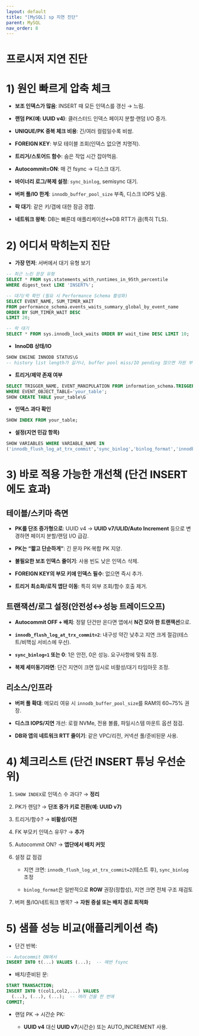 ```yaml
---
layout: default
title: "[MySQL] sp 지연 진단"
parent: MySQL
nav_order: 8
---
```



# 프로시저 지연 진단

# 1) 원인 빠르게 압축 체크

- **보조 인덱스가 많음**: INSERT 때 모든 인덱스를 갱신 → 느림.
    
- **랜덤 PK(예: UUID v4)**: 클러스터드 인덱스 페이지 분할·랜덤 I/O 증가.
    
- **UNIQUE/PK 중복 체크 비용**: 긴/여러 컬럼일수록 비쌈.
    
- **FOREIGN KEY**: 부모 테이블 조회(인덱스 없으면 치명적).
    
- **트리거/스토어드 함수**: 숨은 작업 시간 잡아먹음.
    
- **Autocommit=ON**: 매 건 fsync → 디스크 대기.
    
- **바이너리 로그/복제 설정**: `sync_binlog`, semisync 대기.
    
- **버퍼 풀/IO 한계**: `innodb_buffer_pool_size` 부족, 디스크 IOPS 낮음.
    
- **락 대기**: 같은 키/갭에 대한 잠금 경합.
    
- **네트워크 왕복**: DB는 빠른데 애플리케이션↔DB RTT가 큼(특히 TLS).
    

# 2) 어디서 막히는지 진단

- **가장 먼저**: 서버에서 대기 유형 보기

```sql
-- 최근 느린 문장 유형
SELECT * FROM sys.statements_with_runtimes_in_95th_percentile
WHERE digest_text LIKE 'INSERT%';

-- 대기/락 확인 (필요 시 Performance Schema 활성화)
SELECT EVENT_NAME, SUM_TIMER_WAIT
FROM performance_schema.events_waits_summary_global_by_event_name
ORDER BY SUM_TIMER_WAIT DESC
LIMIT 20;

-- 락 대기
SELECT * FROM sys.innodb_lock_waits ORDER BY wait_time DESC LIMIT 10;

```
    
       
- **InnoDB 상태/IO**

```sql
SHOW ENGINE INNODB STATUS\G
-- history list length가 길거나, buffer pool miss/IO pending 많으면 자원 부족 신호

```
    
       
- **트리거/제약 존재 여부**

```sql
SELECT TRIGGER_NAME, EVENT_MANIPULATION FROM information_schema.TRIGGERS
WHERE EVENT_OBJECT_TABLE='your_table';
SHOW CREATE TABLE your_table\G

```
    
       
- **인덱스 과다 확인**

```sql
SHOW INDEX FROM your_table;

```
    
       
- **설정(지연 민감 항목)**

```sql
SHOW VARIABLES WHERE VARIABLE_NAME IN
('innodb_flush_log_at_trx_commit','sync_binlog','binlog_format','innodb_buffer_pool_size');

```
   
   

# 3) 바로 적용 가능한 개선책 (단건 INSERT에도 효과)

## 테이블/스키마 측면

- **PK를 단조 증가형으로**: UUID v4 → **UUID v7/ULID/Auto Increment** 등으로 변경하면 페이지 분할/랜덤 I/O 급감.
    
- **PK는 “짧고 단순하게”**: 긴 문자 PK·복합 PK 지양.
    
- **불필요한 보조 인덱스 줄이기**: 사용 빈도 낮은 인덱스 삭제.
    
- **FOREIGN KEY의 부모 키에 인덱스 필수**: 없으면 즉시 추가.
    
- **트리거 최소화/로직 앱단 이동**: 특히 외부 조회/함수 호출 제거.
    

## 트랜잭션/로그 설정(안전성↔성능 트레이드오프)

- **Autocommit OFF + 배치**: 정말 단건만 온다면 앱에서 **N건 모아 한 트랜잭션**으로.
    
- **`innodb_flush_log_at_trx_commit=2`**: 내구성 약간 낮추고 지연 크게 절감(테스트/비핵심 서비스에 우선).
    
- **`sync_binlog=1` 또는 0**: 1은 안전, 0은 성능. 요구사항에 맞춰 조정.
    
- **복제 세미동기라면**: 단건 지연이 크면 임시로 비활성/대기 타임아웃 조정.
    

## 리소스/인프라

- **버퍼 풀 확대**: 메모리 여유 시 `innodb_buffer_pool_size`를 RAM의 60~75% 권장.
    
- **디스크 IOPS/지연** 개선: 로컬 NVMe, 전용 볼륨, 파일시스템 마운트 옵션 점검.
    
- **DB와 앱의 네트워크 RTT 줄이기**: 같은 VPC/리전, 커넥션 풀/준비된문 사용.
    

# 4) 체크리스트 (단건 INSERT 튜닝 우선순위)

1. `SHOW INDEX`로 인덱스 수 과다? → **정리**
    
2. PK가 랜덤? → **단조 증가 키로 전환(예: UUID v7)**
    
3. 트리거/함수? → **비활성/이전**
    
4. FK 부모키 인덱스 유무? → **추가**
    
5. Autocommit ON? → **앱단에서 배치 커밋**
    
6. 설정 값 점검
    
    - 지연 크면: `innodb_flush_log_at_trx_commit=2`(테스트 후), `sync_binlog` 조정
        
    - `binlog_format`은 일반적으로 **ROW** 권장(정합성), 지연 크면 전체 구조 재검토
        
7. 버퍼 풀/IO/네트워크 병목? → **자원 증설 또는 배치 경로 최적화**
    

# 5) 샘플 성능 비교(애플리케이션 측)

- 단건 반복:
```sql
-- Autocommit ON에서
INSERT INTO t(...) VALUES (...);  -- 매번 fsync

```
    
       
- 배치/준비된 문:
```sql
START TRANSACTION;
INSERT INTO t(col1,col2,...) VALUES 
  (...), (...), (...);  -- 여러 건을 한 번에
COMMIT;

```

  
- 랜덤 PK → 시간순 PK:
    
    - **UUID v4** 대신 **UUID v7**(시간순) 또는 AUTO_INCREMENT 사용.
